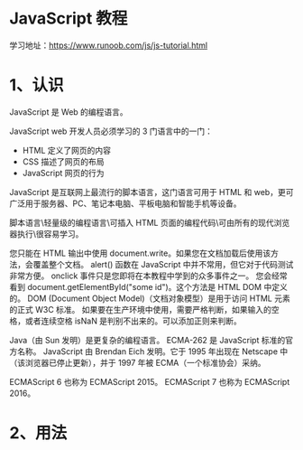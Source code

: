 # JavaScript 教程
学习地址：https://www.runoob.com/js/js-tutorial.html

# 1、认识
JavaScript 是 Web 的编程语言。

JavaScript web 开发人员必须学习的 3 门语言中的一门：
- HTML 定义了网页的内容
- CSS 描述了网页的布局
- JavaScript 网页的行为

JavaScript 是互联网上最流行的脚本语言，这门语言可用于 HTML 和 web，更可广泛用于服务器、PC、笔记本电脑、平板电脑和智能手机等设备。

脚本语言\轻量级的编程语言\可插入 HTML 页面的编程代码\可由所有的现代浏览器执行\很容易学习。



您只能在 HTML 输出中使用 document.write。如果您在文档加载后使用该方法，会覆盖整个文档。
alert() 函数在 JavaScript 中并不常用，但它对于代码测试非常方便。
onclick 事件只是您即将在本教程中学到的众多事件之一。
您会经常看到 document.getElementById("some id")。这个方法是 HTML DOM 中定义的。
DOM (Document Object Model)（文档对象模型）是用于访问 HTML 元素的正式 W3C 标准。
如果要在生产环境中使用，需要严格判断，如果输入的空格，或者连续空格 isNaN 是判别不出来的。可以添加正则来判断。

Java（由 Sun 发明）是更复杂的编程语言。
ECMA-262 是 JavaScript 标准的官方名称。
JavaScript 由 Brendan Eich 发明。它于 1995 年出现在 Netscape 中（该浏览器已停止更新），并于 1997 年被 ECMA（一个标准协会）采纳。

ECMAScript 6 也称为 ECMAScript 2015。
ECMAScript 7 也称为 ECMAScript 2016。

# 2、用法










